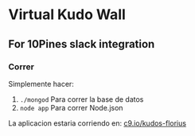 # Virtual Kudo Wall
## For 10Pines slack integration

### Correr
Simplemente hacer:
1. `./mongod` Para correr la base de datos
2. `node app` Para correr Node.json

La aplicacion estaria corriendo en: [c9.io/kudos-florius](https://kudos-florius2.c9users.io/)